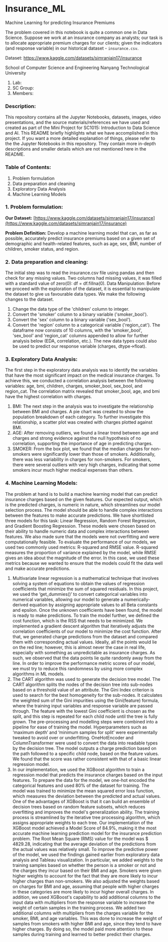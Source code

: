 # Insurance_ML
Machine Learning for predicting Insurance Premiums

The problem covered in this notebook is quite a common one in Data Science. Suppose we work at an insurance company as analysts; our task is to allocate appropriate premium charges for our clients; given the indicators (and response variable) in our historical dataset -  `insurance.csv`. 

Dataset: https://www.kaggle.com/datasets/simranjain17/insurance


School of Computer Science and Engineering Nanyang Technological University 
1. Lab: 
2. SC Group: 
3. Members:

### Description:
This repository contains all the Jupyter Notebooks, datasets, images, video presentations, and the source materials/references we have used and created as part of the Mini Project for SC1015: Introduction to Data Science and AI.
This README briefly highlights what we have accomplished in this project. If you want a more detailed explanation of things, please refer to the the Jupyter Notebooks in this repository. They contain more in-depth descriptions and smaller details which are not mentioned here in the README.

### Table of Contents:
1. Problem formulation
2. Data preparation and cleaning
3. Exploratory Data Analysis
4. Machine Learning Models

### 1. Problem formulation:
**Our Dataset:** [https://www.kaggle.com/datasets/simranjain17/insurance](https://www.kaggle.com/datasets/simranjain17/insurance)

**Problem Definition:** Develop a machine learning model that can, as far as possible, accurately predict insurance premiums based on a given set of demographic and health-related features, such as age, sex, BMI, number of children, smoker status, and region.

### 2. Data preparation and cleaning:
The initial step was to read the insurance.csv file using pandas and then check for any missing values. Two columns had missing values, it was filled with a standard value of zero(0): df = df.fillna(0).
Data Manipulation: Before we proceed with the exploration of the dataset, it is essential to manipulate the dataset to give us favourable data types. We make the following changes to the dataset.
1. Change the data type of the 'children' column to integer.
2. Convert the 'smoker' column to a binary variable ('smoker_bool').
3. Convert the 'sex' column to a binary variable ('sex_bool').
4. Convert the 'region' column to a categorical variable ('region_cat').
The dataframe now consists of 10 columns, with the 'smoker_bool', 'sex_bool' and 'region_cat' columns appended to allow for further analysis below (EDA, correlation, etc.). The new data types could also be used to predict our response variable (charges, dtype->float).

### 3. ****Exploratory Data Analysis:****
The first step in the exploratory data analysis was to identify the variables that have the most significant impact on the medical insurance charges. To achieve this, we conducted a correlation analysis between the following variables: age, bmi, children, charges, smoker_bool, sex_bool, and region_cat. The correlation matrix revealed that smoker_bool, age, and bmi have the highest correlation with charges.
1. BMI: The next step in the analysis was to investigate the relationship between BMI and charges. A pie chart was created to show the population breakdown of each category. To further investigate this relationship, a scatter plot was created with charges plotted against BMI.
2. AGE: After removing outliers, we found a linear trend between age and charges and strong evidence against the null hypothesis of no correlation, supporting the importance of age in predicting charges.
3. SMOKER: From the box plot, we found that the median charges for non-smokers were significantly lower than those of smokers. Additionally, there was less variability in charges for non-smokers. For smokers, there were several outliers with very high charges, indicating that some smokers incur much higher medical expenses than others.

### 4. Machine Learning Models:
The problem at hand is to build a machine learning model that can predict insurance charges based on the given features. Our expected output, which is the predicted charges, is numeric in nature, which streamlines our model selection process. The model should be able to handle complex interactions between the features to make accurate predictions. We have shortlisted three models for this task: Linear Regression, Random Forest Regression, and Gradient Boosting Regression. These models were chosen based on their ability to handle numeric data and complex interactions between features. We also made sure that the models were not overfitting and were computationally feasible. To evaluate the performance of our models, we used two commonly used metrics: R-squared and RMSE value. R-squared measures the proportion of variance explained by the model, while RMSE gives an idea about the magnitude of the error. In this case, we used these metrics because we wanted to ensure that the models could fit the data well and make accurate predictions.
1. Multivariate linear regression is a mathematical technique that involves solving a system of equations to obtain the values of regression coefficients that minimize the sum of squared residuals. In this project, we used the ‘get_dummies()’ to convert categorical variables into numerical variables, allowing our model to generate a numerically-derived equation by assigning appropriate values to all Beta constants and epsilon. Once the unknown coefficients have been found, the model is ready to make predictions. To train the model further, we defined the cost function, which is the RSS that needs to be minimized. We implemented a gradient descent algorithm that iteratively adjusts the correlation coefficients of our model to minimize the cost function. After that, we generated charge predictions from the dataset and compared them with corresponding actual values. Ideally, all the points would lie on the red line; however, this is almost never the case in real life, especially with something as unpredictable as insurance charges. As such, we observed that the data points lie quite randomly away from the line. In order to improve the performance metric scores of our model, we must try to reduce this randomness by using more complex algorithms in ML models.
2. The CART algorithm was used to generate the decision tree model. The CART algorithm splits the nodes of the decision tree into sub-nodes based on a threshold value of an attribute. The Gini Index criterion is used to search for the best homogeneity for the sub-nodes. It calculates the weighted sum of the Gini impurities using the Gini(feature) formula, where the training input variables and response variable are passed through. The feature with the lowest Gini coefficient is chosen as the split, and this step is repeated for each child node until the tree is fully grown. The pre-processing and modelling steps were combined into a pipeline for ease of training the model. Hyperparameters such as ‘maximum depth’ and ‘minimum samples for split’ were experimentally tweaked to avoid over or underfitting. OneHotEncoder and ColumnTransformer were used to convert the data into readable types by the decision tree. The model outputs a charge prediction based on the path followed to a specific child node, based on the feature values. We found that the score was rather consistent with that of a basic linear regression model. 
3. In our implementation, we used the XGBoost algorithm to train a regression model that predicts the insurance charges based on the input features. To prepare the data for the model, we one-hot encoded the categorical features and used 80% of the dataset for training. The model was trained to minimize the mean squared error loss function, which measures the deviation between the predicted and actual values. One of the advantages of XGBoost is that it can build an ensemble of decision trees based on random feature subsets, which reduces overfitting and improves the model's generalization ability. The training process is streamlined by the iterative tree processing algorithm, which assigns appropriate weights to each tree. 
    Our implementation of the XGBoost model achieved a Model Score of 84.9%, making it the most accurate machine learning prediction model for the insurance prediction problem. The Root Mean Square (RMS) value for the model was $ 4829.28, indicating that the average deviation of the predictions from the actual values was relatively small. To improve the predictive power of the model, we used the findings gained earlier from exploratory data analysis and Tableau visualization. In particular, we added weights to the training samples based on whether the person is a smoker or not and the charges they incur based on their BMI and age. Smokers were given higher weights to account for the fact that they are more likely to incur higher charges than non-smokers. We also adjusted the weights based on charges for BMI and age, assuming that people with higher charges in these categories are more likely to incur higher overall charges. In addition, we used XGBoost's capability to add additional columns to the input data with multipliers from the response variable to increase the weight of certain samples in the training process. We added two additional columns with multipliers from the charges variable for the smoker, BMI, and age variables. This was done to increase the weight of samples from smokers with higher BMI and age, since they tend to have higher charges. By doing so, the model paid more attention to these samples during training and learned to better predict their charges.

